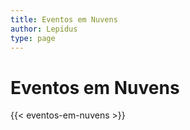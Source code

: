 ```yaml
---
title: Eventos em Nuvens
author: Lepidus
type: page
---
```


# Eventos em Nuvens
{{< eventos-em-nuvens >}}